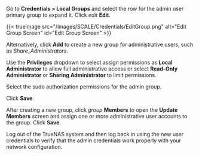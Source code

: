 &NewLine;

Go to **Credentials > Local Groups** and select the row for the admin user primary group to expand it.
Click <i class="material-icons" aria-hidden="true" title="Edit">edit</i> **Edit**.

{{< trueimage src="/images/SCALE/Credentials/EditGroup.png" alt="Edit Group Screen" id="Edit Group Screen" >}}

Alternatively, click **Add** to create a new group for administrative users, such as *Share_Administrators*.

Use the **Privileges** dropdown to select assign permissions as **Local Administrator** to allow full administrative access or select **Read-Only Administrator** or **Sharing Administrator** to limit permissions.

Select the sudo authorization permissions for the admin group.

Click **Save**.

After creating a new group, click <i class="material-icons" aria-hidden="true" title="Members">group</i> **Members** to open the **Update Members** screen and assign one or more administrative user accounts to the group.
Click **Save**.

Log out of the TrueNAS system and then log back in using the new user credentials to verify that the admin credentials work properly with your network configuration.
